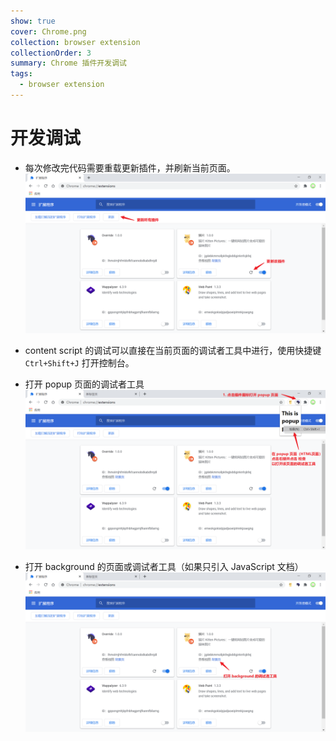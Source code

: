 ```yaml
---
show: true
cover: Chrome.png
collection: browser extension
collectionOrder: 3
summary: Chrome 插件开发调试
tags:
  - browser extension
---
```


# 开发调试
* 每次修改完代码需要重载更新插件，并刷新当前页面。
![更新插件](./images/refresh.png)


* content script 的调试可以直接在当前页面的调试者工具中进行，使用快捷键 `Ctrl+Shift+J` 打开控制台。

* 打开 popup 页面的调试者工具
![popup 调试者工具](./images/popup-debug.png)

* 打开  background 的页面或调试者工具（如果只引入 JavaScript 文档）
![background 调试者工具](./images/background-debug.png)
